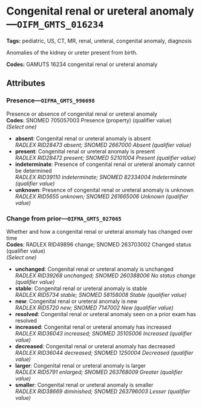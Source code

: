 # Congenital renal or ureteral anomaly—`OIFM_GMTS_016234`

**Tags:** pediatric, US, CT, MR, renal, ureteral, congenital anomaly, diagnosis

Anomalies of the kidney or ureter present from birth.

**Codes:** GAMUTS 16234 congenital renal or ureteral anomaly

## Attributes

### Presence—`OIFMA_GMTS_996698`

Presence or absence of congenital renal or ureteral anomaly  
**Codes**: SNOMED 705057003 Presence (property) (qualifier value)  
*(Select one)*

- **absent**: Congenital renal or ureteral anomaly is absent  
_RADLEX RID28473 absent; SNOMED 2667000 Absent (qualifier value)_
- **present**: Congenital renal or ureteral anomaly is present  
_RADLEX RID28472 present; SNOMED 52101004 Present (qualifier value)_
- **indeterminate**: Presence of congenital renal or ureteral anomaly cannot be determined  
_RADLEX RID39110 indeterminate; SNOMED 82334004 Indeterminate (qualifier value)_
- **unknown**: Presence of congenital renal or ureteral anomaly is unknown  
_RADLEX RID5655 unknown; SNOMED 261665006 Unknown (qualifier value)_

### Change from prior—`OIFMA_GMTS_027065`

Whether and how a congenital renal or ureteral anomaly has changed over time  
**Codes**: RADLEX RID49896 change; SNOMED 263703002 Changed status (qualifier value)  
*(Select one)*

- **unchanged**: Congenital renal or ureteral anomaly is unchanged  
_RADLEX RID39268 unchanged; SNOMED 260388006 No status change (qualifier value)_
- **stable**: Congenital renal or ureteral anomaly is stable  
_RADLEX RID5734 stable; SNOMED 58158008 Stable (qualifier value)_
- **new**: Congenital renal or ureteral anomaly is new  
_RADLEX RID5720 new; SNOMED 7147002 New (qualifier value)_
- **resolved**: Congenital renal or ureteral anomaly seen on a prior exam has resolved  
- **increased**: Congenital renal or ureteral anomaly has increased  
_RADLEX RID36043 increased; SNOMED 35105006 Increased (qualifier value)_
- **decreased**: Congenital renal or ureteral anomaly has decreased  
_RADLEX RID36044 decreased; SNOMED 1250004 Decreased (qualifier value)_
- **larger**: Congenital renal or ureteral anomaly is larger  
_RADLEX RID5791 enlarged; SNOMED 263768009 Greater (qualifier value)_
- **smaller**: Congenital renal or ureteral anomaly is smaller  
_RADLEX RID38669 diminished; SNOMED 263796003 Lesser (qualifier value)_